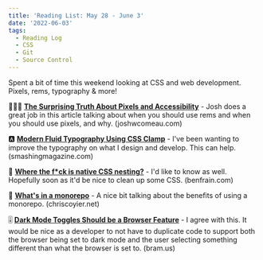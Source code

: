 ```yaml
---
title: 'Reading List: May 28 - June 3'
date: '2022-06-03'
tags:
  - Reading Log
  - CSS
  - Git
  - Source Control
---
```


Spent a bit of time this weekend looking at CSS and web development. Pixels, rems, typography &amp; more!
<!-- excerpt -->

🧑🏼‍💻 [**The Surprising Truth About Pixels and Accessibility**](https://www.joshwcomeau.com/css/surprising-truth-about-pixels-and-accessibility/) - Josh does a great job in this article talking about when you should use rems and when you should use pixels, and why. <span className="domain-name">(joshwcomeau.com)</span>

🅰 [**Modern Fluid Typography Using CSS Clamp**](https://www.smashingmagazine.com/2022/01/modern-fluid-typography-css-clamp/) - I've been wanting to improve the typography on what I design and develop. This can help. <span className="domain-name">(smashingmagazine.com)</span>

🤔 [**Where the f*ck is native CSS nesting?**](https://benfrain.com/where-the-f-is-native-css-nesting/) - I'd like to know as well. Hopefully soon as it'd be nice to clean up some CSS. <span className="domain-name">(benfrain.com)</span>

💾 [**What's in a monorepo**](https://chriscoyier.net/2022/05/31/whats-in-a-monorepo/) - A nice bit talking about the benefits of using a monorepo. <span className="domain-name">(chriscoyier.net)</span>

🎚 [**Dark Mode Toggles Should be a Browser Feature**](https://www.bram.us/2022/05/25/dark-mode-toggles-should-be-a-browser-feature/) - I agree with this. It would be nice as a developer to not have to duplicate code to support both the browser being set to dark mode and the user selecting something different than what the browser is set to. <span className="domain-name">(bram.us)</span>